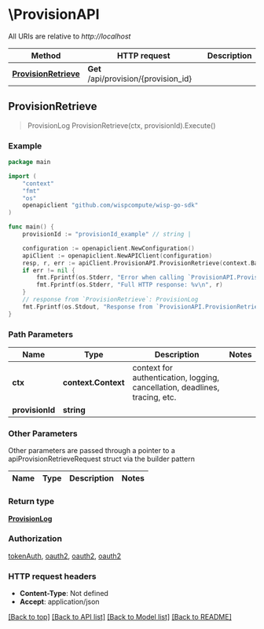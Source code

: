 # \ProvisionAPI

All URIs are relative to *http://localhost*

Method | HTTP request | Description
------------- | ------------- | -------------
[**ProvisionRetrieve**](ProvisionAPI.md#ProvisionRetrieve) | **Get** /api/provision/{provision_id} | 



## ProvisionRetrieve

> ProvisionLog ProvisionRetrieve(ctx, provisionId).Execute()





### Example

```go
package main

import (
	"context"
	"fmt"
	"os"
	openapiclient "github.com/wispcompute/wisp-go-sdk"
)

func main() {
	provisionId := "provisionId_example" // string | 

	configuration := openapiclient.NewConfiguration()
	apiClient := openapiclient.NewAPIClient(configuration)
	resp, r, err := apiClient.ProvisionAPI.ProvisionRetrieve(context.Background(), provisionId).Execute()
	if err != nil {
		fmt.Fprintf(os.Stderr, "Error when calling `ProvisionAPI.ProvisionRetrieve``: %v\n", err)
		fmt.Fprintf(os.Stderr, "Full HTTP response: %v\n", r)
	}
	// response from `ProvisionRetrieve`: ProvisionLog
	fmt.Fprintf(os.Stdout, "Response from `ProvisionAPI.ProvisionRetrieve`: %v\n", resp)
}
```

### Path Parameters


Name | Type | Description  | Notes
------------- | ------------- | ------------- | -------------
**ctx** | **context.Context** | context for authentication, logging, cancellation, deadlines, tracing, etc.
**provisionId** | **string** |  | 

### Other Parameters

Other parameters are passed through a pointer to a apiProvisionRetrieveRequest struct via the builder pattern


Name | Type | Description  | Notes
------------- | ------------- | ------------- | -------------


### Return type

[**ProvisionLog**](ProvisionLog.md)

### Authorization

[tokenAuth](../README.md#tokenAuth), [oauth2](../README.md#oauth2), [oauth2](../README.md#oauth2), [oauth2](../README.md#oauth2)

### HTTP request headers

- **Content-Type**: Not defined
- **Accept**: application/json

[[Back to top]](#) [[Back to API list]](../README.md#documentation-for-api-endpoints)
[[Back to Model list]](../README.md#documentation-for-models)
[[Back to README]](../README.md)

